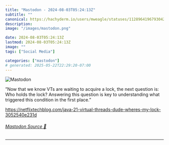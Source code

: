 ```yaml
---
title: "Mastodon - 2024-08-03T05:24:13Z"
subtitle: ""
canonical: https://hachyderm.io/users/mweagle/statuses/112896419679304277
description:
image: "/images/mastodon.png"

date: 2024-08-03T05:24:13Z
lastmod: 2024-08-03T05:24:13Z
image: ""
tags: ["Social Media"]

categories: ["mastodon"]
# generated: 2025-05-22T22:29:20-07:00
---
```

![Mastodon](/images/mastodon.png)

<p>”Now that we know VTs are waiting to acquire a lock, the next question is: Who holds the lock? Answering this question is key to understanding what triggered this condition in the first place.”</p><p><a href="https://netflixtechblog.com/java-21-virtual-threads-dude-wheres-my-lock-3052540e231d" target="_blank" rel="nofollow noopener noreferrer" translate="no"><span class="invisible">https://</span><span class="ellipsis">netflixtechblog.com/java-21-vi</span><span class="invisible">rtual-threads-dude-wheres-my-lock-3052540e231d</span></a></p>


###### [Mastodon Source 🐘](https://hachyderm.io/@mweagle/112896419679304277)

___
